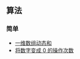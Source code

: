 ## 算法

### 简单

- [一维数组动态和](https://github.com/yychuiyan/fe-algorithm/blob/master/%E7%AE%80%E5%8D%95/%E4%B8%80%E7%BB%B4%E6%95%B0%E7%BB%84%E5%8A%A8%E6%80%81%E5%92%8C.md)
- [将数字变成 0 的操作次数](https://github.com/yychuiyan/fe-algorithm/blob/master/%E7%AE%80%E5%8D%95/%E5%B0%86%E6%95%B0%E5%AD%97%E5%8F%98%E6%88%90%200%20%E7%9A%84%E6%93%8D%E4%BD%9C%E6%AC%A1%E6%95%B0.md)
